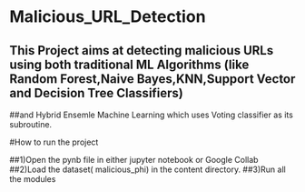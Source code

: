 # Malicious_URL_Detection

## This Project aims at detecting malicious URLs using both traditional ML Algorithms (like Random Forest,Naive Bayes,KNN,Support Vector and Decision Tree Classifiers)
##and Hybrid Ensemle Machine Learning which uses Voting classifier as its subroutine.

#How to run the project

##1)Open the pynb file in either jupyter notebook or Google Collab
##2)Load the dataset( malicious_phi) in the content directory.
##3)Run all the modules 
